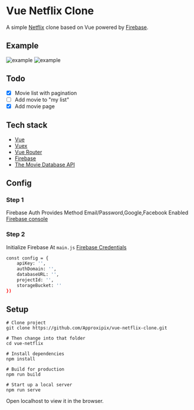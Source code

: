 # Vue Netflix Clone

A simple [Netflix](https://netflix.com) clone based on Vue powered by [Firebase](https://firebase.google.com).

## Example
![example](https://github.com/Approxipix/vue-netflix-clone/blob/master/example2.jpg?raw=true)
![example](https://github.com/Approxipix/vue-netflix-clone/blob/master/example1.jpg?raw=true)

## Todo
- [x] Movie list with pagination
- [ ] Add movie to "my list"
- [x] Add movie page

## Tech stack

* [Vue](https://github.com/vuejs/vue)
* [Vuex](https://github.com/vuejs/vuex)
* [Vue Router](https://github.com/vuejs/vue-router)
* [Firebase](https://firebase.google.com)
* [The Movie Database API](https://www.themoviedb.org)

## Config
### Step 1
Firebase Auth Provides Method Email/Password,Google,Facebook Enabled  [Firebase console](https://console.firebase.google.com/) 

### Step 2
Initialize Firebase At ``main.js`` [Firebase Credentials](https://console.firebase.google.com/)
``` bash
const config = {
    apiKey: '',
    authDomain: '',
    databaseURL: '',
    projectId: '',
    storageBucket: ''
})
```

## Setup

```shell
# Clone project
git clone https://github.com/Approxipix/vue-netflix-clone.git

# Then change into that folder
cd vue-netflix

# Install dependencies
npm install

# Build for production 
npm run build

# Start up a local server
npm run serve
```

Open localhost to view it in the browser.
